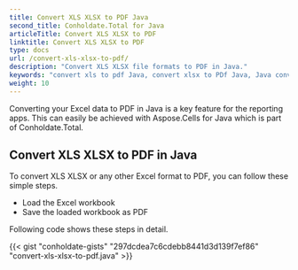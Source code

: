 ```yaml
---
title: Convert XLS XLSX to PDF Java
second_title: Conholdate.Total for Java
articleTitle: Convert XLS XLSX to PDF
linktitle: Convert XLS XLSX to PDF
type: docs
url: /convert-xls-xlsx-to-pdf/
description: "Convert XLS XLSX file formats to PDF in Java."
keywords: "convert xls to pdf Java, convert xlsx to PDf Java, Java convert xls xlsx, xls to pdf Java, xlsx to pdf eclipse Java, Java converter for xls, Java converter for xlsx, excel to pdf Java, sheets to pdf"
weight: 10
---
```


Converting your Excel data to PDF in Java is a key feature for the reporting apps. This can easily be achieved with Aspose.Cells for Java which is part of Conholdate.Total.

## **Convert XLS XLSX to PDF in Java**
To convert XLS XLSX or any other Excel format to PDF, you can follow these simple steps.

- Load the Excel workbook
- Save the loaded workbook as PDF

Following code shows these steps in detail.

{{< gist "conholdate-gists" "297dcdea7c6cdebb8441d3d139f7ef86" "convert-xls-xlsx-to-pdf.java" >}}